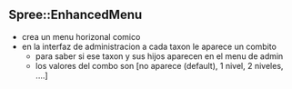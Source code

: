Spree::EnhancedMenu
-------------------
* crea un menu horizonal comico
* en la interfaz de administracion a cada taxon le aparece un combito
  - para saber si ese taxon y sus hijos aparecen en el menu de admin
  - los valores del combo son [no aparece (default), 1 nivel, 2 niveles, ....]

